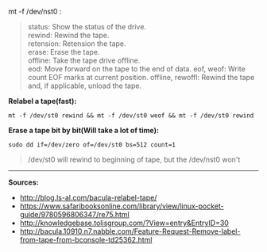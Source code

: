 mt -f /dev/nst0 <command>:
>status: Show the status of the drive.  
>rewind: Rewind the tape.  
>retension: Retension the tape.  
>erase: Erase the tape.  
>offline: Take the tape drive offline.  
>eod: Move forward on the tape to the end of data.
>eof, weof:	Write count EOF marks at current position.
>offline, rewoffl: Rewind the tape and, if applicable, unload the tape.


**Relabel a tape(fast):**
```
mt -f /dev/st0 rewind && mt -f /dev/st0 weof && mt -f /dev/st0 rewind
```

**Erase a tape bit by bit(Will take a lot of time):**
```
sudo dd if=/dev/zero of=/dev/st0 bs=512 count=1
```

>/dev/st0 will rewind to beginning of tape, but the /dev/nst0 won't

***
**Sources:**
* http://blog.ls-al.com/bacula-relabel-tape/
* https://www.safaribooksonline.com/library/view/linux-pocket-guide/9780596806347/re75.html
* http://knowledgebase.tolisgroup.com/?View=entry&EntryID=30
* http://bacula.10910.n7.nabble.com/Feature-Request-Remove-label-from-tape-from-bconsole-td25362.html
